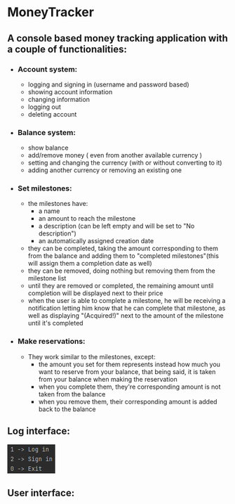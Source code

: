﻿# MoneyTracker

## A console based money tracking application with a couple of functionalities:

- ### Account system:
    - logging and signing in (username and password based)
    - showing account information
    - changing information
    - logging out
    - deleting account
- ### Balance system:
    - show balance
    - add/remove money ( even from another available currency )
    - setting and changing the currency (with or without converting to it)
    - adding another currency or removing an existing one
- ### Set milestones:
    - the milestones have:
        - a name
        - an amount to reach the milestone
        - a description (can be left empty and will be set to "No description")
        - an automatically assigned creation date
    - they can be completed, taking the amount corresponding to them from the balance and adding them to "completed
      milestones"(this will assign them a completion date as well)
    - they can be removed, doing nothing but removing them from the milestone list
    - until they are removed or completed, the remaining amount until completion will be displayed next to their price
    - when the user is able to complete a milestone, he will be receiving a notification letting him know that he can
      complete that milestone, as well as displaying "(Acquired!)" next to the amount of the milestone until it's
      completed
- ### Make reservations:
    - They work similar to the milestones, except:
        - the amount you set for them represents instead how much you want to reserve from your balance, that being
          said, it is taken from your balance when making the reservation
        - when you complete them, they're corresponding amount is not taken from the balance
        - when you remove them, their corresponding amount is added back to the balance

## Log interface:
![log_preview](interfacePreviews/LogScreen.png)
## User interface:

